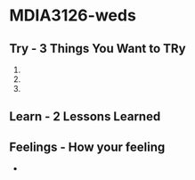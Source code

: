 # MDIA3126-weds

## Try - 3 Things You Want to TRy
1. 
2. 
3. 
## Learn - 2 Lessons Learned

## Feelings - How your feeling

-
